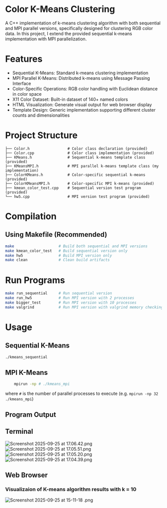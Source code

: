 # Color K-Means Clustering
A C++ implementation of k-means clustering algorithm with both sequential and MPI parallel versions, specifically 
designed for clustering RGB color data. In this project, I extend the provided sequential k-means implementation with 
MPI parallelization.

# Features 
- Sequential K-Means: Standard k-means clustering implementation
- MPI Parallel K-Means: Distributed k-means using Message Passing Interface
- Color-Specific Operations: RGB color handling with Euclidean distance in color space
- X11 Color Dataset: Built-in dataset of 140+ named colors
- HTML Visualization: Generate visual output for web browser display
- Template Design: Generic implementation supporting different cluster counts and dimensionalities

# Project Structure
```
├── Color.h                 # Color class declaration (provided)
├── Color.cpp               # Color class implementation (provided)
├── KMeans.h                # Sequential k-means template class (provided)
├── KMeansMPI.h             # MPI parallel k-means template class (my implementation)
├── ColorKMeans.h           # Color-specific sequential k-means (provided)
├── ColorKMeansMPI.h        # Color-specific MPI k-means (provided)
├── kmean_color_test.cpp    # Sequential version test program (provided)
└── hw5.cpp                 # MPI version test program (provided)

```

# Compilation
## Using Makefile (Recommended)
```bash
make                    # Build both sequential and MPI versions
make kmean_color_test   # Build sequential version only
make hw5                # Build MPI version only
make clean              # Clean build artifacts
```

# Run Programs
```bash
make run_sequential     # Run sequential version
make run_hw5            # Run MPI version with 2 processes
make bigger_test        # Run MPI version with 10 processes
make valgrind           # Run MPI version with valgrind memory checking

```

# Usage
## Sequential K-Means
```bash
./kmeans_sequential
```

## MPI K-Means
```bash
    mpirun -np # ./kmeans_mpi
```
where ```#``` is the number of parallel processes to execute (e.g. ```mpirun -np 32 ./kmeans_mpi```)

## Program Output
## Terminal 
![Screenshot 2025-09-25 at 17.06.42.png](Screenshot%202025-09-25%20at%2017.06.42.png)
![Screenshot 2025-09-25 at 17.05.51.png](Screenshot%202025-09-25%20at%2017.05.51.png)
![Screenshot 2025-09-25 at 17.05.20.png](Screenshot%202025-09-25%20at%2017.05.20.png)
![Screenshot 2025-09-25 at 17.04.39.png](Screenshot%202025-09-25%20at%2017.04.39.png)

## Web Browser 
### Visualizaion of K-means algorithm results with k = 10 
![Screenshot 2025-09-25 at 15-11-18 .png](Screenshot%202025-09-25%20at%2015-11-18%20.png)